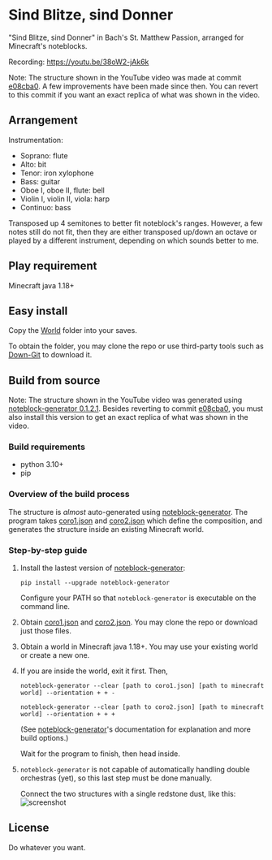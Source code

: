 # Sind Blitze, sind Donner
"Sind Blitze, sind Donner" in Bach's St. Matthew Passion, arranged for Minecraft's noteblocks.

Recording: https://youtu.be/38oW2-jAk6k

Note: The structure shown in the YouTube video was made at commit [e08cba0](https://github.com/FelixFourcolor/Sind-Blitze-sind-Donner/tree/e08cba0fd2dee93d267b618ae4f70846e8c5f646). A few improvements have been made since then. You can revert to this commit if you want an exact replica of what was shown in the video.

## Arrangement
Instrumentation:
* Soprano: flute
* Alto: bit
* Tenor: iron xylophone
* Bass: guitar
* Oboe I, oboe II, flute: bell
* Violin I, violin II, viola: harp
* Continuo: bass

Transposed up 4 semitones to better fit noteblock's ranges. However, a few notes still do not fit, then they are either transposed up/down an octave or played by a different instrument, depending on which sounds better to me.

## Play requirement
Minecraft java 1.18+

## Easy install 
Copy the [World](https://github.com/FelixFourcolor/Sind-Blitze-sind-Donner/tree/master/World) folder into your saves.

To obtain the folder, you may clone the repo or use third-party tools such as [Down-Git](https://minhaskamal.github.io/DownGit) to download it.

## Build from source
Note: The structure shown in the YouTube video was generated using [noteblock-generator 0.1.2.1](https://pypi.org/project/noteblock-generator/0.1.2.1/). Besides reverting to commit [e08cba0](https://github.com/FelixFourcolor/Sind-Blitze-sind-Donner/tree/e08cba0fd2dee93d267b618ae4f70846e8c5f646), you must also install this version to get an exact replica of what was shown in the video.

### Build requirements
* python 3.10+
* pip

### Overview of the build process
The structure is *almost* auto-generated using [noteblock-generator](https://github.com/FelixFourcolor/noteblock-generator). The program takes [coro1.json](https://github.com/FelixFourcolor/Sind-Blitze-sind-Donner/blob/master/coro1.json) and [coro2.json](https://github.com/FelixFourcolor/Sind-Blitze-sind-Donner/blob/master/coro2.json) which define the composition, and generates the structure inside an existing Minecraft world.

### Step-by-step guide

1. Install the lastest version of [noteblock-generator](https://github.com/FelixFourcolor/noteblock-generator):
    ```
    pip install --upgrade noteblock-generator
    ```
    Configure your PATH so that `noteblock-generator` is executable on the command line.

2. Obtain [coro1.json](https://github.com/FelixFourcolor/Sind-Blitze-sind-Donner/blob/master/coro1.json) and [coro2.json](https://github.com/FelixFourcolor/Sind-Blitze-sind-Donner/blob/master/coro2.json). You may clone the repo or download just those files.

3. Obtain a world in Minecraft java 1.18+. You may use your existing world or create a new one. 

4. If you are inside the world, exit it first. Then,
    ```
    noteblock-generator --clear [path to coro1.json] [path to minecraft world] --orientation + + -

    noteblock-generator --clear [path to coro2.json] [path to minecraft world] --orientation + + +
    ```

    (See [noteblock-generator](https://github.com/FelixFourcolor/noteblock-generator)'s documentation for explanation and more build options.)

    Wait for the program to finish, then head inside.

5. `noteblock-generator` is not capable of automatically handling double orchestras (yet), so this last step must be done manually.

    Connect the two structures with a single redstone dust, like this: ![screenshot](screenshot.png)

## License
Do whatever you want.
